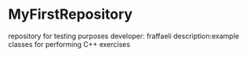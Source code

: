# MyFirstRepository
repository for testing purposes
developer: fraffaeli description:example classes for performing C++ exercises
